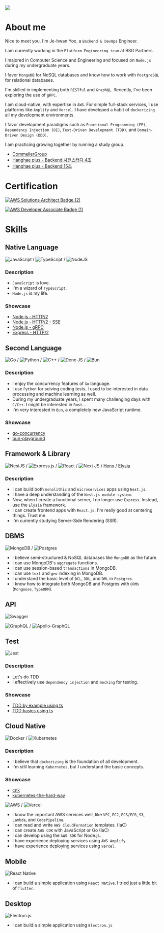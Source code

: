 <a href="https://github.com/devxb/gitanimals">
  <img src="https://render.gitanimals.org/farms/{JeHwanYoo}"/>
</a>

# About me

Nice to meet you. I'm Je-hwan Yoo, a `Backend & DevOps` Engineer.

I am currently working in the `Platform Engineering team` at BSG Partners.

I majored in Computer Science and Engineering and focused on `Node.js` during my undergraduate years.

I favor `MongoDB` for NoSQL databases and know how to work with `PostgreSQL` for relational databases.

I'm skilled in implementing both `RESTful` and `GraphQL`. Recently, I've been exploring the use of `gRPC`.

I am cloud-native, with expertise in `AWS`. For simple full-stack services, I use platforms like `Amplify` and `Vercel`. I have developed a habit of `dockerizing` all my development environments.

I favor development paradigms such as `Functional Programming (FP)`, `Dependency Injection (DI)`, `Test-Driven Development (TDD)`, and `Domain-Driven Design (DDD)`.

I am practicing growing together by running a study group.

- [CommelierGroup](https://github.com/orgs/CommelierGroup/repositories)
- [Hanghae plus - Backend 사전스터디 4조](https://github.com/orgs/hanghae99-plus-be-4/repositories)
- [Hanghae plus - Backend 15조](https://github.com/orgs/hanhae-plus-be-fifteen-team/repositories)

# Certification

[![AWS Solutions Architect Badge (2)](https://github.com/JeHwanYoo/JeHwanYoo/assets/13535954/c03a3617-a380-40d8-99b4-6af735a6ff44)](https://www.credly.com/badges/ce51dce3-79aa-4f8e-89e8-4f30ad391fee)

[![AWS Developer Associate Badge (1)](https://github.com/JeHwanYoo/JeHwanYoo/assets/13535954/7117c27f-b1d3-4ed6-8cd5-5272c9f4c198)](https://www.credly.com/badges/39e69769-ce33-46e6-bb1f-c115d69a7ab9)

# Skills

## Native Language

![JavaScript](https://img.shields.io/badge/javascript-%23323330.svg?style=for-the-badge&logo=javascript&logoColor=%23F7DF1E) / ![TypeScript](https://img.shields.io/badge/typescript-%23007ACC.svg?style=for-the-badge&logo=typescript&logoColor=white) / ![NodeJS](https://img.shields.io/badge/node.js-6DA55F?style=for-the-badge&logo=node.js&logoColor=white)

### Description

- `JavaScript` is love.
- I'm a wizard of `TypeScript`.
- `Node.js` is my life.

### Showcase

- [Node.js - HTTP/2](https://github.com/JeHwanYoo/node-http-2)
- [Node.js - HTTP/2 - SSE](https://github.com/JeHwanYoo/node-server-sent-events)
- [Node.js - gRPC](https://github.com/JeHwanYoo/grpc-node)
- [Express - HTTP/2](https://github.com/JeHwanYoo/express-http-2)

## Second Language

![Go](https://img.shields.io/badge/go-%2300ADD8.svg?style=for-the-badge&logo=go&logoColor=white) / ![Python](https://img.shields.io/badge/python-3670A0?style=for-the-badge&logo=python&logoColor=ffdd54) / ![C++](https://img.shields.io/badge/c++-%2300599C.svg?style=for-the-badge&logo=c%2B%2B&logoColor=white) / ![Deno JS](https://img.shields.io/badge/deno%20js-000000?style=for-the-badge&logo=deno&logoColor=white) / ![Bun](https://img.shields.io/badge/Bun-%23000000.svg?style=for-the-badge&logo=bun&logoColor=white)

### Description

- I enjoy the concurrency features of `Go` language.
- I use `Python` for solving coding tests. I used to be interested in data processing and machine learning as well.
- During my undergraduate years, I spent many challenging days with `C/C++`. I might be interested in `Rust`...
- I'm very interested in `Bun`, a completely new JavaScript runtime.

### Showcase

- [go-concurrency](https://github.com/JeHwanYoo/go-concurrency.git)
- [bun-playground](https://github.com/JeHwanYoo/bun-playground)

## Framework & Library

![NestJS](https://img.shields.io/badge/nestjs-%23E0234E.svg?style=for-the-badge&logo=nestjs&logoColor=white) / ![Express.js](https://img.shields.io/badge/express.js-%23404d59.svg?style=for-the-badge&logo=express&logoColor=%2361DAFB) / ![React](https://img.shields.io/badge/react-%2320232a.svg?style=for-the-badge&logo=react&logoColor=%2361DAFB) / ![Next JS](https://img.shields.io/badge/Next-black?style=for-the-badge&logo=next.js&logoColor=white) / [Hono](https://hono.dev/) / [Elysia](https://elysiajs.com/)

### Description

- I can build both `monolithic` and `microservices` apps using `Nest.js`.
- I have a deep understanding of the `Nest.js module system`.
- Now, when I create a functional server, I no longer use `Express`. Instead, use the `Elysia` framework.
- I can create frontend apps with `React.js`. I'm really good at centering things. Trust me.
- I'm currently studying Server-Side Rendering (SSR).

## DBMS

![MongoDB](https://img.shields.io/badge/MongoDB-%234ea94b.svg?style=for-the-badge&logo=mongodb&logoColor=white) / ![Postgres](https://img.shields.io/badge/postgres-%23316192.svg?style=for-the-badge&logo=postgresql&logoColor=white)

- I believe semi-structured & NoSQL databases like `MongoDB` as the future.
- I can use MongoDB's `aggregate` functions.
- I can use session-based `transactions` in MongoDB.
- I can use `text` and `geo` indexing in MongoDB.
- I understand the basic level of `DCL`, `DDL`, and `DML` in `Postgres`.
- I know how to integrate both MongoDB and Postgres with `ORMs` (`Mongoose`, `TypeORM`).

## API

![Swagger](https://img.shields.io/badge/-Swagger-%23Clojure?style=for-the-badge&logo=swagger&logoColor=white)

![GraphQL](https://img.shields.io/badge/-GraphQL-E10098?style=for-the-badge&logo=graphql&logoColor=white) / ![Apollo-GraphQL](https://img.shields.io/badge/-ApolloGraphQL-311C87?style=for-the-badge&logo=apollo-graphql)

## Test

![Jest](https://img.shields.io/badge/-jest-%23C21325?style=for-the-badge&logo=jest&logoColor=white)

### Description

- Let's do TDD
- I effectively use `dependency injection` and `mocking` for testing.

### Showcase

- [TDD by example using ts](https://github.com/JeHwanYoo/test-driven-development-by-example-ts)
- [TDD basics using ts](https://github.com/hanghae99-plus-be-4/learn-typescript-with-tests)

## Cloud Native

![Docker](https://img.shields.io/badge/docker-%230db7ed.svg?style=for-the-badge&logo=docker&logoColor=white) / ![Kubernetes](https://img.shields.io/badge/kubernetes-%23326ce5.svg?style=for-the-badge&logo=kubernetes&logoColor=white)

### Description

- I believe that `dockerizing` is the foundation of all development.
- I'm still learning `Kubernetes`, but I understand the basic concepts.

### Showcase

- [cnk](https://github.com/JeHwanYoo/cnk)
- [kubernetes-the-hard-way](https://github.com/JeHwanYoo/kubernetes-the-hard-way)

![AWS](https://img.shields.io/badge/AWS-%23FF9900.svg?style=for-the-badge&logo=amazon-aws&logoColor=white) / ![Vercel](https://img.shields.io/badge/vercel-%23000000.svg?style=for-the-badge&logo=vercel&logoColor=white)

- I know the important AWS services well, like `VPC`, `EC2`, `ECS/ECR`, `S3`, `Lambda`, and `CodePipeline`.
- I can read and write `AWS CloudFormation` templates. (IaC)
- I can create `AWS CDK` with JavaScript or Go (IaC)
- I can develop using the `AWS SDK` for Node.js.
- I have experience deploying services using `AWS Amplify`.
- I have experience deploying services using `Vercel`.

## Mobile

![React Native](https://img.shields.io/badge/react_native-%2320232a.svg?style=for-the-badge&logo=react&logoColor=%2361DAFB)

- I can build a simple application using `React Native`. I tried just a little bit of `flutter`.

## Desktop

![Electron.js](https://img.shields.io/badge/Electron-191970?style=for-the-badge&logo=Electron&logoColor=white)

- I can build a simple application using `Electron.js`
